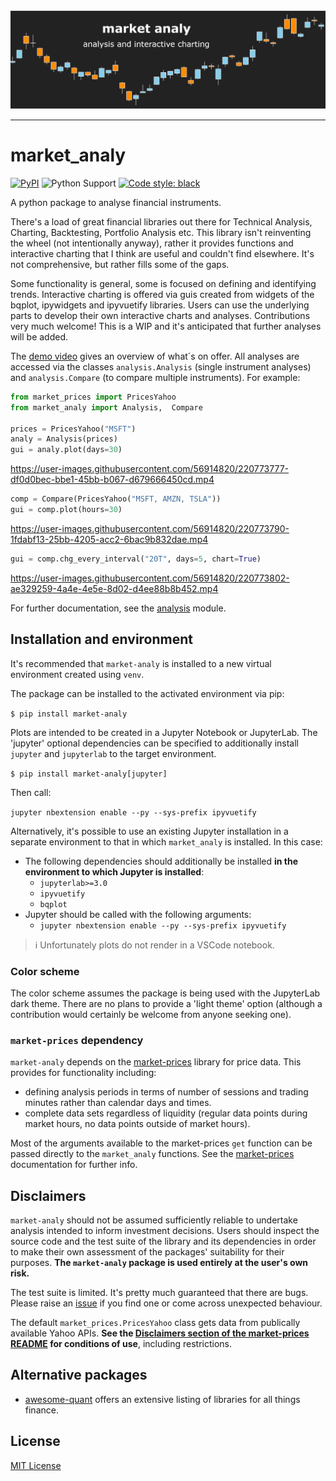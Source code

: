 <!-- NB any links not defined as aboslute will not resolve on PyPI page -->
<div align="center">
  <img src="docs/splash.png"><br>
</div>

-----------------

# market_analy

[![PyPI](https://img.shields.io/pypi/v/market-analy)](https://pypi.org/project/market-analy/) ![Python Support](https://img.shields.io/pypi/pyversions/market-analy) [![Code style: black](https://img.shields.io/badge/code%20style-black-000000.svg)](https://github.com/psf/black)

A python package to analyse financial instruments.

There's a load of great financial libraries out there for Technical Analysis, Charting, Backtesting, Portfolio Analysis etc. This library isn't reinventing the wheel (not intentionally anyway), rather it provides functions and interactive charting that I think are useful and couldn't find elsewhere. It's not comprehensive, but rather fills some of the gaps.

Some functionality is general, some is focused on defining and identifying trends. Interactive charting is offered via guis created from widgets of the bqplot, ipywidgets and ipyvuetify libraries. Users can use the underlying parts to develop their own interactive charts and analyses. Contributions very much welcome! This is a WIP and it's anticipated that further analyses will be added.

The [demo video](https://vimeo.com/801302973) gives an overview of what´s on offer. All analyses are accessed via the classes `analysis.Analysis` (single instrument analyses) and `analysis.Compare` (to compare multiple instruments). For example:

```python
from market_prices import PricesYahoo
from market_analy import Analysis,  Compare

prices = PricesYahoo("MSFT")
analy = Analysis(prices)
gui = analy.plot(days=30)
```
https://user-images.githubusercontent.com/56914820/220773777-df0d0bec-bbe1-45bb-b067-d679666450cd.mp4

```python
comp = Compare(PricesYahoo("MSFT, AMZN, TSLA"))
gui = comp.plot(hours=30)
```
https://user-images.githubusercontent.com/56914820/220773790-1fdabf13-25bb-4205-acc2-6bac9b832dae.mp4

```python
gui = comp.chg_every_interval("20T", days=5, chart=True)
```
https://user-images.githubusercontent.com/56914820/220773802-ae329259-4a4e-4e5e-8d02-d4ee88b8b452.mp4


For further documentation, see the [analysis](https://github.com/maread99/market_analy/blob/master/src/market_analy/analysis.py) module.

## Installation and environment

It's recommended that `market-analy` is installed to a new virtual environment created using `venv`.

The package can be installed to the activated environment via pip:

`$ pip install market-analy`

Plots are intended to be created in a Jupyter Notebook or JupyterLab. The 'jupyter' optional dependencies can be specified to additionally install `jupyter` and `jupyterlab` to the target environment.

`$ pip install market-analy[jupyter]`

Then call:

`jupyter nbextension enable --py --sys-prefix ipyvuetify`

Alternatively, it's possible to use an existing Jupyter installation in a separate environment to that in which `market_analy` is installed. In this case:
* The following dependencies should additionally be installed **in the environment to which Jupyter is installed**:
  - `jupyterlab>=3.0`
  - `ipyvuetify`
  - `bqplot`
* Jupyter should be called with the following arguments:
  - `jupyter nbextension enable --py --sys-prefix ipyvuetify`

> :information_source: Unfortunately plots do not render in a VSCode notebook.

### Color scheme
The color scheme assumes the package is being used with the JupyterLab dark theme. There are no plans to provide a 'light theme' option (although a contribution would certainly be welcome from anyone seeking one).

### `market-prices` dependency
`market-analy` depends on the [market-prices][market-prices] library for price data. This provides for functionality including:
* defining analysis periods in terms of number of sessions and trading minutes rather than calendar days and times.
* complete data sets regardless of liquidity (regular data points during market hours, no data points outside of market hours).

Most of the arguments available to the market-prices `get` function can be passed directly to the `market_analy` functions. See the [market-prices][market-prices] documentation for further info.

## Disclaimers
`market-analy` should not be assumed sufficiently reliable to undertake analysis intended to inform investment decisions. Users should inspect the source code and the test suite of the library and its dependencies in order to make their own assessment of the packages' suitability for their purposes. **The `market-analy` package is used entirely at the user's own risk.**

The test suite is limited. It's pretty much guaranteed that there are bugs. Please raise an [issue](https://github.com/maread99/market_analy/issues) if you find one or come across unexpected behaviour.

The default `market_prices.PricesYahoo` class gets data from publically available Yahoo APIs. **See the [Disclaimers section of the market-prices README](https://github.com/maread99/market_prices#disclaimers) for conditions of use**, including restrictions.

## Alternative packages

* [awesome-quant](https://github.com/wilsonfreitas/awesome-quant) offers an extensive listing of libraries for all things finance.

## License

[MIT License][license]


[license]: https://github.com/maread99/beanahead/blob/master/LICENSE.txt
[market-prices]: https://github.com/maread99/market_prices
